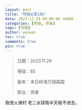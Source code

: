 ```yaml
---
layout: post
title: "导随记录186"
date: 2023-11-29 00:00:00 +0800
categories: [导随, 贤者]
tags: [导随]
author: wanwan
toc: true
comments: true
pin: true
---
```

> 日期：2023.11.29
>
> 等级：85
>
> 副本：末日树海万相森国
>
> 职业：贤者

我恨火滩村 老二水球吸半天吸不进去。